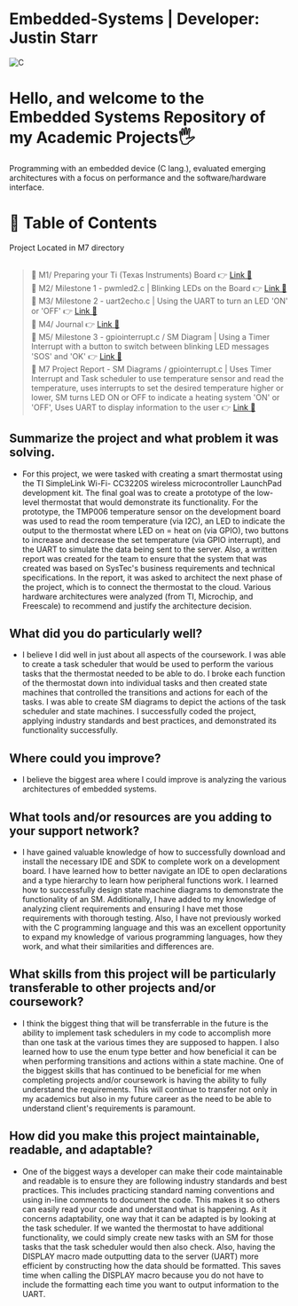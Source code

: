 # Embedded-Systems | Developer: Justin Starr

![C](https://img.shields.io/badge/c-%2300599C.svg?style=for-the-badge&logo=c&logoColor=white)

# Hello, and welcome to the Embedded Systems Repository of my Academic Projects🖐️

Programming with an embedded device (C lang.), evaluated emerging architectures with a focus on performance and the software/hardware interface.

# 📖 Table of Contents

Project Located in M7 directory <br><br>

> 📌 M1/ Preparing your Ti (Texas Instruments) Board 👉 [Link 🔗](https://www.github.com/JustinStarrSNHU/Embedded-Systems/tree/main/M1)<br>
📌 M2/ Milestone 1 - pwmled2.c | Blinking LEDs on the Board 👉 [Link 🔗](https://www.github.com/JustinStarrSNHU/Embedded-Systems/tree/main/M2)<br>
📌 M3/ Milestone 2 - uart2echo.c | Using the UART to turn an LED 'ON' or 'OFF' 👉 [Link 🔗](https://www.github.com/JustinStarrSNHU/Embedded-Systems/tree/main/M3)<br>
📌 M4/ Journal 👉 [Link 🔗](https://www.github.com/JustinStarrSNHU/Embedded-Systems/tree/main/M4)<br>
📌 M5/ Milestone 3 - gpiointerrupt.c / SM Diagram | Using a Timer Interrupt with a button to switch between blinking LED messages 'SOS' and 'OK' 👉 [Link 🔗](https://www.github.com/JustinStarrSNHU/Embedded-Systems/tree/main/M5)<br>
📌 M7 Project Report - SM Diagrams / gpiointerrupt.c | Uses Timer Interrupt and Task scheduler to use temperature sensor and read the temperature, uses interrupts to set the desired temperature higher or lower, SM turns LED ON or OFF to indicate a heating system 'ON' or 'OFF', Uses UART to display information to the user 👉 [Link 🔗](https://www.github.com/JustinStarrSNHU/Embedded-Systems/tree/main/M7)<br>


## Summarize the project and what problem it was solving.

- For this project, we were tasked with creating a smart thermostat using the TI SimpleLink Wi-Fi- CC3220S wireless microcontroller LaunchPad development kit. The final goal was to create a prototype of the low-level thermostat that would demonstrate its functionality. For the prototype, the TMP006 temperature sensor on the development board was used to read the room temperature (via I2C), an LED to indicate the output to the thermostat where LED on = heat on (via GPIO), two buttons to increase and decrease the set temperature (via GPIO interrupt), and the UART to simulate the data being sent to the server. Also, a written report was created for the team to ensure that the system that was created was based on SysTec's business requirements and technical specifications. In the report, it was asked to architect the next phase of the project, which is to connect the thermostat to the cloud. Various hardware architectures were analyzed (from TI, Microchip, and Freescale) to recommend and justify the architecture decision.

## What did you do particularly well?

- I believe I did well in just about all aspects of the coursework. I was able to create a task scheduler that would be used to perform the various tasks that the thermostat needed to be able to do. I broke each function of the thermostat down into individual tasks and then created state machines that controlled the transitions and actions for each of the tasks. I was able to create SM diagrams to depict the actions of the task scheduler and state machines. I successfully coded the project, applying industry standards and best practices, and demonstrated its functionality successfully.

## Where could you improve?

- I believe the biggest area where I could improve is analyzing the various architectures of embedded systems.

## What tools and/or resources are you adding to your support network?

- I have gained valuable knowledge of how to successfully download and install the necessary IDE and SDK to complete work on a development board. I have learned how to better navigate an IDE to open declarations and a type hierarchy to learn how peripheral functions work. I learned how to successfully design state machine diagrams to demonstrate the functionality of an SM. Additionally, I have added to my knowledge of analyzing client requirements and ensuring I have met those requirements with thorough testing. Also, I have not previously worked with the C programming language and this was an excellent opportunity to expand my knowledge of various programming languages, how they work, and what their similarities and differences are.

## What skills from this project will be particularly transferable to other projects and/or coursework?

- I think the biggest thing that will be transferrable in the future is the ability to implement task schedulers in my code to accomplish more than one task at the various times they are supposed to happen. I also learned how to use the enum type better and how beneficial it can be when performing transitions and actions within a state machine. One of the biggest skills that has continued to be beneficial for me when completing projects and/or coursework is having the ability to fully understand the requirements. This will continue to transfer not only in my academics but also in my future career as the need to be able to understand client's requirements is paramount.

## How did you make this project maintainable, readable, and adaptable?

- One of the biggest ways a developer can make their code maintainable and readable is to ensure they are following industry standards and best practices. This includes practicing standard naming conventions and using in-line comments to document the code. This makes it so others can easily read your code and understand what is happening. As it concerns adaptability, one way that it can be adapted is by looking at the task scheduler. If we wanted the thermostat to have additional functionality, we could simply create new tasks with an SM for those tasks that the task scheduler would then also check. Also, having the DISPLAY macro made outputting data to the server (UART) more efficient by constructing how the data should be formatted. This saves time when calling the DISPLAY macro because you do not have to include the formatting each time you want to output information to the UART.
